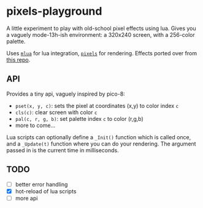# pixels-playground

A little experiment to play with old-school pixel effects using lua. Gives you a vaguely mode-13h-ish environment: a 320x240 screen, with a 256-color palette.

Uses [`mlua`](https://crates.io/crates/mlua) for lua integration, [`pixels`](https://crates.io/crates/pixels) for rendering. Effects ported over from [this repo](https://seancode.com/demofx/).

## API

Provides a tiny api, vaguely inspired by pico-8:
- `pset(x, y, c)`: sets the pixel at coordinates (x,y) to color index `c`
- `cls(c)`: clear screen with color `c`
- `pal(c, r, g, b)`: set palette index `c` to color (r,g,b)
- more to come...

Lua scripts can optionally define a `_Init()` function which is called once, and a `_Update(t)` function where you can do your rendering. The argument passed in is the current time in milliseconds.

## TODO
- [ ] better error handling
- [x] hot-reload of lua scripts
- [ ] more api
